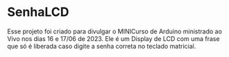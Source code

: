 # SenhaLCD
Esse projeto foi criado para divulgar o MINICurso de Arduino ministrado ao Vivo nos dias 16 e 17/06 de 2023. Ele é um Display de LCD com uma frase que só é liberada caso digite a senha correta no teclado matricial.
